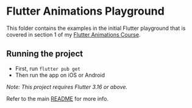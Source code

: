 # Flutter Animations Playground

This folder contains the examples in the initial Flutter playground that is covered in section 1 of my [Flutter Animations Course](https://nnbd.me/fa).

## Running the project

- First, run `flutter pub get`
- Then run the app on iOS or Android

*Note: This project requires Flutter 3.16 or above.*

Refer to the main [README](/README.md) for more info.
